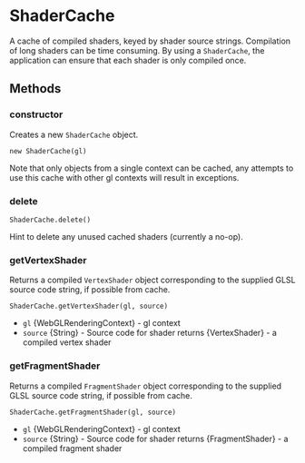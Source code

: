 # ShaderCache

A cache of compiled shaders, keyed by shader source strings. Compilation of long shaders can be time consuming. By using a `ShaderCache`, the application can ensure that each shader is only compiled once.


## Methods

### constructor

Creates a new `ShaderCache` object.

`new ShaderCache(gl)`

Note that only objects from a single context can be cached, any attempts to use this cache with other gl contexts will result in exceptions.


### delete

`ShaderCache.delete()`

Hint to delete any unused cached shaders (currently a no-op).


### getVertexShader

Returns a compiled `VertexShader` object corresponding to the supplied GLSL source code string, if possible from cache.

`ShaderCache.getVertexShader(gl, source)`


* `gl` {WebGLRenderingContext} - gl context
* `source` {String} - Source code for shader
returns {VertexShader} - a compiled vertex shader


### getFragmentShader

Returns a compiled `FragmentShader` object corresponding to the supplied GLSL source code string, if possible from cache.

`ShaderCache.getFragmentShader(gl, source)`

* `gl` {WebGLRenderingContext} - gl context
* `source` {String} - Source code for shader
returns {FragmentShader} - a compiled fragment shader
